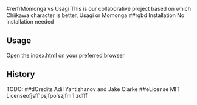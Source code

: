 #rerfrMomonga vs Usagi
This is our collaborative project based on which Chiikawa character is better, Usagi or Momonga
##rgbd Installation
 No installation needed
## Usage
Open the index.html on your preferred browser

## History
TODO: 
##dCredits
Adil Yantizhanov and Jake Clarke
##eLicense
MIT Licenseofjsff'psjfpo'szjfm'l zdfff